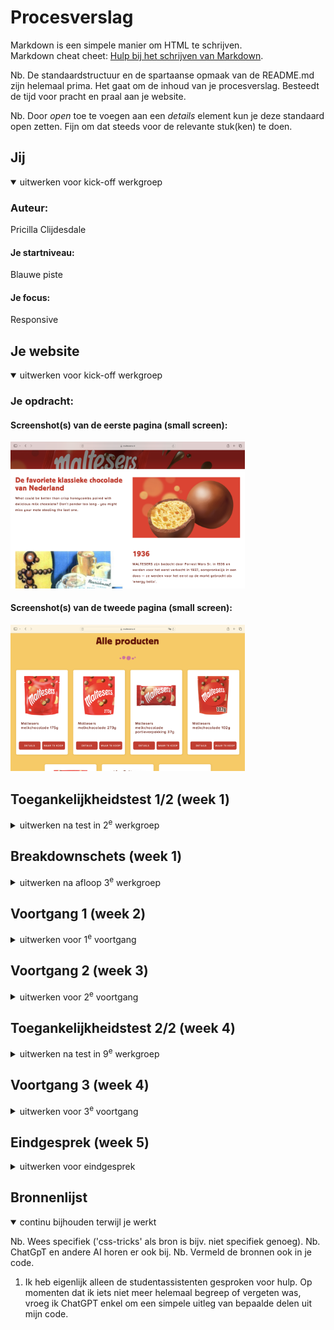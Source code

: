 # Procesverslag
Markdown is een simpele manier om HTML te schrijven.  
Markdown cheat cheet: [Hulp bij het schrijven van Markdown](https://github.com/adam-p/markdown-here/wiki/Markdown-Cheatsheet).

Nb. De standaardstructuur en de spartaanse opmaak van de README.md zijn helemaal prima. Het gaat om de inhoud van je procesverslag. Besteedt de tijd voor pracht en praal aan je website.

Nb. Door *open* toe te voegen aan een *details* element kun je deze standaard open zetten. Fijn om dat steeds voor de relevante stuk(ken) te doen.





## Jij

<details open>
  <summary>uitwerken voor kick-off werkgroep</summary>

  ### Auteur:
  Pricilla Clijdesdale

  #### Je startniveau:
  Blauwe piste

  #### Je focus:
  Responsive
 
</details>

## Je website

<details open>
  <summary>uitwerken voor kick-off werkgroep</summary>

  ### Je opdracht:
 
  #### Screenshot(s) van de eerste pagina (small screen): 
  <img src="readme-images/Over ons pagina.png" width="375px" alt="Maltesers Over ons pagina">

  #### Screenshot(s) van de tweede pagina (small screen):
  <img src="readme-images/Producten pagina.png" width="375px" alt="Maltesers Producten pagina">
 
</details>

## Toegankelijkheidstest 1/2 (week 1)

<details>
  <summary>uitwerken na test in 2<sup>e</sup> werkgroep</summary>

  <img src="readme-images/IMG_2316 2.HEIC" width="375px" alt="Screenshot 1 checklist">
  <img src="readme-images/IMG_2317 2.HEIC" width="375px" alt="Screenshot 2 checklist">
  <img src="readme-images/IMG_2318 2.HEIC" width="375px" alt="Screenshot 3 checklist">
  <img src="readme-images/IMG_2319 2.HEIC" width="375px" alt="Screenshot 4 checklist">
  <img src="readme-images/IMG_2320 2.HEIC" width="375px" alt="Screenshot 5 checklist">

  ### Bevindingen
  Lijst met je bevindingen die in de test naar voren kwamen:

  <ul>
    <li>Ik heb niet goed opgelet, want de website gebruikt wel een lang attribute in de html.</li>
    <li>De website gebruikt ook voor elke pagina een unieke naam, iets waar ik ook niet goed op heb gelet.</li>
    <li>De website overall bevat heel erg veel div's en classjes in de code.</li>
    <li>Bij de producten pagina springt de code van een H1 (luchtig genieten)naar een H3< (Alle producten)./li>
    <li>Doordat veel img elementen geen alt beschrijving hebben, wordt tijdens het gebruiken van de screenreader niet uitgesproken wat er te zien valt. Je hoort alleen 'link, afbeelding, open in nieuw tab'.</li>
    <li>De screenreader leest de a elementen en button's niet op de pagina van Producten.</li>
    <li>Ik ben erachter gekomen dat het verschil tussen een a element en een button is dat bij een a element (linkje) je echt doorverwezen wordt naar een andere pagina, terwijl bij een button je verwezen wordt naar een ander deel / element op dezelfde pagina.</li>
      <li>Op de pagina van Ons verhaal worden de afbeeldingen wel met omschrijvingen uitgesproken door de screenreader.</li>
  </ul>

</details>



## Breakdownschets (week 1)

<details>
  <summary>uitwerken na afloop 3<sup>e</sup> werkgroep</summary>

  ### de hele pagina: 
  <img src="readme-images/4.jpg" width="375px" alt="breakdown van de hele pagina/header image/ producten pagina">
  <img src="readme-images/5.jpg" width="375px" alt="breakdown van de hele pagina/main/ producten pagina">
  <img src="readme-images/6.jpg" width="375px" alt="breakdown van de de hele pagina/footer/ producten en ons verhaal pagina">
  <img src="readme-images/8.jpg" width="375px" alt="break down van de hele pagina/main/ ons verhaal pagina">
  <img src="readme-images/9.jpg" width="375px" alt="breakdown van de hele pagina/deel tussen main en footer/ ons verhaal pagina"

  ### dynamisch deel (bijv menu): 
  <img src="readme-images/3.jpg" width="375px" alt="breakdown van een dynamisch deel/navigatie menu">

  ### wellicht nog een dynamisch deel (bijv filter): 
  <img src="readme-images/dummy-plaatje.jpg" width="375px" alt="breakdown van nog een dynamisch deel">

</details>





## Voortgang 1 (week 2)

<details>
  <summary>uitwerken voor 1<sup>e</sup> voortgang</summary>

  ### Stand van zaken
  hier dit ging goed & dit was lastig (neem ook screenshots op van delen van je website en code)

</details>


## Voortgang 2 (week 3)

<details>
  <summary>uitwerken voor 2<sup>e</sup> voortgang</summary>

  ### Stand van zaken
  hier dit ging goed & dit was lastig (neem ook screenshots op van delen van je website en code)


</details>



## Toegankelijkheidstest 2/2 (week 4)

<details>
  <summary>uitwerken na test in 9<sup>e</sup> werkgroep</summary>

  ### Bevindingen
  Lijst met je bevindingen die in de test naar voren kwamen (geef ook aan wat er verbeterd is):

</details>



## Voortgang 3 (week 4)

<details>
  <summary>uitwerken voor 3<sup>e</sup> voortgang</summary>

  ### Stand van zaken
  hier dit ging goed & dit was lastig (neem ook screenshots op van delen van je website en code)


</details>


## Eindgesprek (week 5)

<details>
  <summary>uitwerken voor eindgesprek</summary>

  ### Je uitkomst - karakteristiek screenshots:
  <img src="readme-images/dummy-plaatje.jpg" width="375px" alt="uitomst opdracht 1">


  ### Dit ging goed/Heb ik geleerd: 
  Korte omschrijving met plaatjes

  <img src="readme-images/dummy-plaatje.jpg" width="375px" alt="top">


  ### Dit was lastig/Is niet gelukt:
  Korte omschrijving met plaatjes

  <img src="readme-images/dummy-plaatje.jpg" width="375px" alt="bummer">
</details>



## Bronnenlijst

<details open>
  <summary>continu bijhouden terwijl je werkt</summary>

  Nb. Wees specifiek ('css-tricks' als bron is bijv. niet specifiek genoeg). 
  Nb. ChatGpT en andere AI horen er ook bij.
  Nb. Vermeld de bronnen ook in je code.

  1. Ik heb eigenlijk alleen de studentassistenten gesproken voor hulp. Op momenten dat ik iets niet meer helemaal begreep of vergeten was, vroeg ik ChatGPT enkel om een simpele uitleg van bepaalde delen uit mijn code. 

</details>
